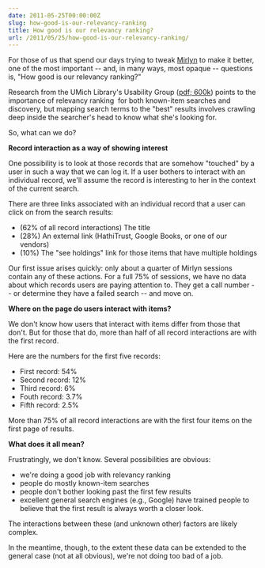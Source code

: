 ```yaml
---
date: 2011-05-25T00:00:00Z
slug: how-good-is-our-relevancy-ranking
title: How good is our relevancy ranking?
url: /2011/05/25/how-good-is-our-relevancy-ranking/
---
```


For those of us that spend our days trying to tweak <a title="Mirlyn -- The University of Michigan Library Catalog" href="http://mirlyn.lib.umich.edu/">Mirlyn</a> to make it better, one of the most important  -- and, in many ways, most opaque -- questions is, "How good is our relevancy ranking?"

Research from the UMich Library's Usability Group (<a href="http://www.lib.umich.edu/files/services/usability/MirlynSearchSurvey_Feb2011.pdf">pdf; 600k</a>) points to the importance of relevancy ranking  for both known-item searches and discovery, but mapping search terms to the "best" results involves crawling deep inside the searcher's head to know what she's looking for.

So, what can we do?

<strong>Record interaction as a way of showing interest</strong>

One possibility is to look at those records that are somehow "touched" by a user in such a way that we can log it. If a user bothers to interact with an individual record, we'll assume the record is interesting to her in the context of the current search.

There are three links associated with an individual record that a user can click on from the search results:
<ul>
	<li>(62% of all record interactions) The title</li>
	<li>(28%) An external link (HathiTrust, Google Books, or one of our vendors)</li>
	<li>(10%) The "see holdings" link for those items that have multiple holdings</li>
</ul>
Our first issue arises quickly: only about a quarter of Mirlyn sessions contain any of these actions. For a full 75% of sessions, we have no data about which records users are paying attention to. They get a call number -- or determine they have a failed search --  and move on.

<strong>Where on the page do users interact with items?</strong>

We don't know how users that interact with items differ from those that don't. But for those that do, more than half of all record interactions are with the first record.

Here are the numbers for the first five records:
<ul>
	<li>First record: 54%</li>
	<li>Second record: 12%</li>
	<li>Third record: 6%</li>
	<li>Fouth record: 3.7%</li>
	<li>Fifth record: 2.5%</li>
</ul>
More than 75% of all record interactions are with the first four items on the first page of results.

<strong>What does it all mean?</strong>

Frustratingly, we don't know. Several possibilities are obvious:
<ul>
	<li>we're doing a good job with relevancy ranking</li>
	<li>people do mostly known-item searches</li>
	<li>people don't bother looking past the first few results</li>
	<li>excellent general search engines (e.g., Google) have trained people to believe that the first result is always worth a closer look.</li>
</ul>
The interactions between these (and unknown other) factors are likely complex.

In the meantime, though, to the extent these data can be extended to the general case (not at all obvious), we're not doing too bad of a job.
